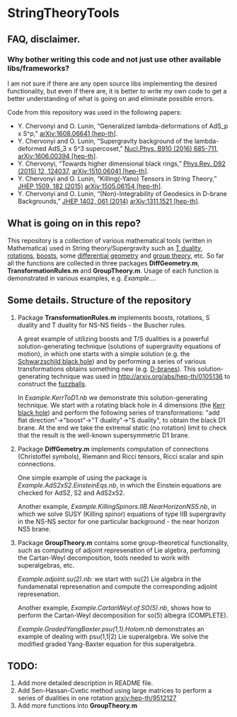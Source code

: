 # StringTheoryTools

## FAQ, disclaimer.

### Why bother writing this code and not just use other available libs/frameworks?

I am not sure if there are any open source libs implementing the desired functionality, but even if there are, it is better to write my own code to get a better understanding of what is going on and eliminate possible errors.

Code from this repository was used in the following papers:
* Y. Chervonyi and O. Lunin, “Generalized lambda-deformations of AdS_p x S^p,” [arXiv:1608.06641 [hep-th]](http://arxiv.org/abs/arXiv:1608.06641).
* Y. Chervonyi and O. Lunin, “Supergravity background of the lambda-deformed AdS_3 x S^3 supercoset,” [Nucl.Phys. B910 (2016) 685-711](http://dx.doi.org/10.1016/j.nuclphysb.2016.07.023), [arXiv:1606.00394 [hep-th]](http://arxiv.org/abs/arXiv:1606.00394).
* Y. Chervonyi, “Towards higher dimensional black rings,” [Phys.Rev. D92 (2015) 12, 124037](http://dx.doi.org/10.1103/PhysRevD.92.124037), [arXiv:1510.06041 [hep-th]](http://arxiv.org/abs/arXiv:1510.06041).
* Y. Chervonyi and O. Lunin, “Killing(-Yano) Tensors in String Theory,”  [JHEP 1509, 182 (2015)](http://dx.doi.org/10.1007/JHEP09(2015)182)  [arXiv:1505.06154 [hep-th]](http://arxiv.org/abs/arXiv:1505.06154).
* Y. Chervonyi and O. Lunin, “(Non)-Integrability of Geodesics in D-brane Backgrounds,” [JHEP  1402, 061 (2014)](http://dx.doi.org/10.1007/JHEP02(2014)061) [arXiv:1311.1521 [hep-th]](http://arxiv.org/abs/arXiv:1311.1521).

## What is going on in this repo?

This repository is a collection of various mathematical tools (written in Mathematica) used in String theory/Supergravity such as [T duality](https://en.wikipedia.org/wiki/T-duality), [rotations](https://en.wikipedia.org/wiki/Rotation_matrix), [boosts](https://en.wikipedia.org/wiki/Lorentz_transformation#boost), some [differential geometry](https://en.wikipedia.org/wiki/Differential_geometry) and [group theory](https://en.wikipedia.org/wiki/Group_theory), etc. So far all the functions are collected in three packages **DiffGeometry.m**, **TransformationRules.m** and **GroupTheory.m**. Usage of each function is demonstrated in various examples, e.g. *Example...*.


## Some details. Structure of the repository

1. Package **TransformationRules.m** implements boosts, rotations, S duality and T duality for NS-NS fields - the Buscher rules.

   A great example of utilizing boosts and T/S dualities is a powerful solution-generating technique (solutions of supergravity equations of motion), in which one starts with a simple solution (e.g. the [Schwarzschild black hole](https://en.wikipedia.org/wiki/Schwarzschild_metric)) and by performing a series of various transformations obtains something new (e.g. [D-branes](https://en.wikipedia.org/wiki/D-brane)). This solution-generating technique was used in http://arxiv.org/abs/hep-th/0105136 to construct the [fuzzballs](https://en.wikipedia.org/wiki/Fuzzball_(string_theory)).

   In *Example.KerrToD1.nb* we demonstrate this solution-generating technique. We start with a rotating black hole in 4 dimensions (the [Kerr black hole](https://en.wikipedia.org/wiki/Rotating_black_hole)) and perform the following series of transformations: "add flat direction"->"boost"->"T duality"->"S duality", to obtain the black D1 brane. At the end we take the extremal static (no rotation) limit to check that the result is the well-known supersymmetric D1 brane.

2. Package **DiffGemetry.m** implements computation of connections (Christoffel symbols), Riemann and Ricci tensors, Ricci scalar and spin connections.

   One simple example of using the package is *Example.AdS2xS2.EinsteinEqs.nb*, in which the Einstein equations are checked for AdS2, S2 and AdS2xS2.

   Another example, *Example.KillingSpinors.IIB.NearHorizonNS5.nb*, in which we solve SUSY (Killing spinor) equations of type IIB supergravity in the NS-NS sector for one particular background - the near horizon NS5 brane.

3. Package **GroupTheory.m** contains some group-theoretical functionality, such as computing of adjoint represenation of Lie algebra, perfoming the Cartan-Weyl decomposition, tools needed to work with superalgebras, etc.

   *Example.adjoint.su(2).nb*: we start with su(2) Lie algebra in the fundamenatal represenation and compute the corresponding adjoint represenation.

   Another example, *Example.CartanWeyl.of.SO(5).nb*, shows how to perform the Cartan-Weyl decomposition for so(5) albegra (COMPLETE).

   *Example.GradedYangBaxter.psu(1,1).Holom.nb* demonstrates an example of dealing with psu(1,1|2) Lie superalgebra. We solve the modified graded Yang-Baxter equation for this superalgebra.


## TODO: 

1. Add more detailed description in README file.
2. Add Sen-Hassan-Cvetic method using large matrices to perform a series of dualities in one rotation [arxiv:hep-th/9512127](http://arxiv.org/abs/hep-th/9512127)
3. Add more functions into **GroupTheory.m**
